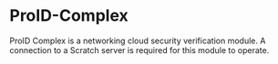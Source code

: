 # ProID-Complex
ProID Complex is a networking cloud security verification module. A connection to a Scratch server is required for this module to operate.

